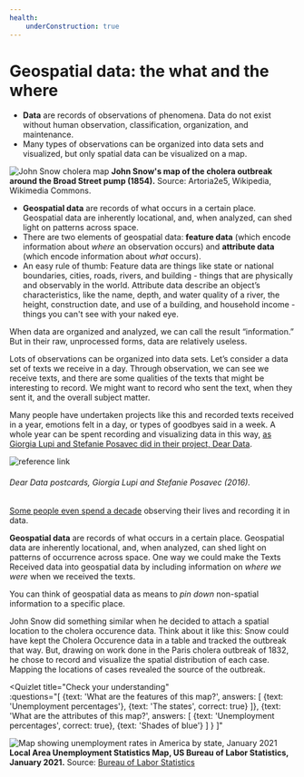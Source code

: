 ```yaml
---
health:
    underConstruction: true
---
```


# Geospatial data: the what and the where

* **Data** are records of observations of phenomena. Data do not exist without human observation, classification, organization, and maintenance.
* Many types of observations can be organized into data sets and visualized, but only spatial data can be visualized on a map.

![John Snow cholera map](./media/JohnSnowCholeraMap.jpeg)
**John Snow's map of the cholera outbreak around the Broad Street pump (1854).** Source: Artoria2e5, Wikipedia, Wikimedia Commons.

* **Geospatial data** are records of what occurs in a certain place. Geospatial data are inherently locational, and, when analyzed, can shed light on patterns across space.
* There are two elements of geospatial data: **feature data** (which encode information about *where* an observation occurs) and **attribute data** (which encode information about *what* occurs).
* An easy rule of thumb: Feature data are things like state or national boundaries, cities, roads, rivers, and building - things that are physically and observably in the world. Attribute  data describe an object’s characteristics, like the name, depth, and water quality of a river, the height, construction date, and use of a building, and household income - things you can't see with your naked eye.

<Hideable title = "More on data: observation, visualization, and discerning patterns">

When data are organized and analyzed, we can call the result “information.” But in their raw, unprocessed forms, data are relatively useless.

Lots of observations can be organized into data sets. Let’s consider a data set of texts we receive in a day. Through observation, we can see we receive texts, and there are some qualities of the texts that might be interesting to record. We might want to record who sent the text, when they sent it, and the overall subject matter.

Many people have undertaken projects like this and recorded texts received in a year, emotions felt in a day, or types of goodbyes said in a week. A whole year can be spent recording and visualizing data in this way, [as Giorgia Lupi and Stefanie Posavec did in their project, Dear Data](http://www.dear-data.com/theproject).

![reference link](https://images.squarespace-cdn.com/content/v1/54eec73ee4b0ae0904da0e94/1469543541721-UB2SLPATTAHHT23DXU3K/ke17ZwdGBToddI8pDm48kAYCpg1VIiwn4rHNOpB5c4B7gQa3H78H3Y0txjaiv_0fDoOvxcdMmMKkDsyUqMSsMWxHk725yiiHCCLfrh8O1z5QPOohDIaIeljMHgDF5CVlOqpeNLcJ80NK65_fV7S1UVjdAUSUmuEOi_N_6GrwUPyU5pNi1K8-4PrHaCC_jPqmRwI9WTNiCkeSufsKtaOj1w/image-asset.jpeg?format=1500w)
###### Dear Data postcards, Giorgia Lupi and Stefanie Posavec (2016).

[Some people even spend a decade](https://www.wired.com/2015/10/nicholas-felton-obsessively-recorded-his-private-data-for-10-years/) observing their lives and recording it in data.

**Geospatial data** are records of what occurs in a certain place. Geospatial data are inherently locational, and, when analyzed, can shed light on patterns of occurrence across space. One way we could make the Texts Received data into geospatial data by including information on *where we were* when we received the texts.

You can think of geospatial data as means to *pin down* non-spatial information to a specific place.

John Snow did something similar when he decided to attach a spatial location to the cholera occurence data. Think about it like this: Snow could have kept the Cholera Occurence data in a table and tracked the outbreak that way. But, drawing on work done in the Paris cholera outbreak of 1832, he chose to record and visualize the spatial distribution of each case. Mapping the locations of cases revealed the source of the outbreak.

</Hideable>

<Quizlet
    title="Check your understanding"    
    :questions="[
        {text: 'What are the features of this map?',
        answers: [
            {text: 'Unemployment percentages'},
            {text: 'The states', correct: true}
        ]},
        {text: 'What are the attributes of this map?',
        answers: [
            {text: 'Unemployment percentages', correct: true},
            {text: 'Shades of blue'}
        ]
        }
    ]"
>

![Map showing unemployment rates in America by state, January 2021](./media/BLSUnemploymentMap)
**Local Area Unemployment Statistics Map, US Bureau of Labor Statistics, January 2021.** Source: [Bureau of Labor Statistics]( https://www.bls.gov/charts/state-employment-and-unemployment/state-unemployment-rates-map.htm#)

</Quizlet>
